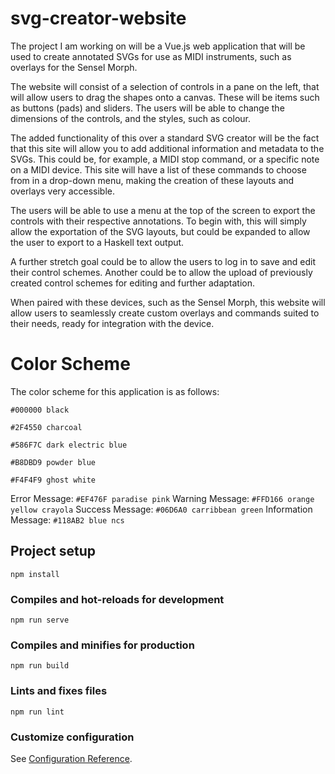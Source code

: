 # svg-creator-website

The project I am working on will be a Vue.js web application that will be used to create annotated SVGs for use as MIDI instruments, such as overlays for the Sensel Morph.

The website will consist of a selection of controls in a pane on the left, that will allow users to drag the shapes onto a canvas. These will be items such as buttons (pads) and sliders. The users will be able to change the dimensions of the controls, and the styles, such as colour.

The added functionality of this over a standard SVG creator will be the fact that this site will allow you to add additional information and metadata to the SVGs. This could be, for example, a MIDI stop command, or a specific note on a MIDI device. This site will have a list of these commands to choose from in a drop-down menu, making the creation of these layouts and overlays very accessible.

The users will be able to use a menu at the top of the screen to export the controls with their respective annotations. To begin with, this will simply allow the exportation of the SVG layouts, but could be expanded to allow the user to export to a Haskell text output.

A further stretch goal could be to allow the users to log in to save and edit their control schemes. Another could be to allow the upload of previously created control schemes for editing and further adaptation.

When paired with these devices, such as the Sensel Morph, this website will allow users to seamlessly create custom overlays and commands suited to their needs, ready for integration with the device.

# Color Scheme

The color scheme for this application is as follows:

`#000000 black`

`#2F4550 charcoal`

`#586F7C dark electric blue`

`#B8DBD9 powder blue`

`#F4F4F9 ghost white`

Error Message: `#EF476F paradise pink`
Warning Message: `#FFD166 orange yellow crayola`
Success Message: `#06D6A0 carribbean green`
Information Message: `#118AB2 blue ncs`

## Project setup
```
npm install
```

### Compiles and hot-reloads for development
```
npm run serve
```

### Compiles and minifies for production
```
npm run build
```

### Lints and fixes files
```
npm run lint
```

### Customize configuration
See [Configuration Reference](https://cli.vuejs.org/config/).
